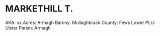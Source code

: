 # MARKETHILL T.

AKA: xx
Acres: Armagh
Barony: Mullaghbrack
County: Fews Lower
PLU: Ulster
Parish: Armagh